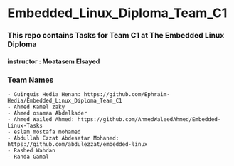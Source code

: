 # Embedded_Linux_Diploma_Team_C1
### This repo contains Tasks for Team C1 at The Embedded Linux Diploma
#### instructor : Moatasem Elsayed 
### Team Names
 
```
- Guirguis Hedia Henan: https://github.com/Ephraim-Hedia/Embedded_Linux_Diploma_Team_C1	              
- Ahmed Kamel zaky                
- Ahmed osamaa Abdelkader
- Ahmed Wailed Ahmed: https://github.com/AhmedWaleedAhmed/Embedded-Linux-Tasks
- eslam mostafa mohamed
- Abdullah Ezzat Abdesatar Mohaned: https://github.com/abdulezzat/embedded-linux
- Rashed Wahdan
- Randa Gamal
```
